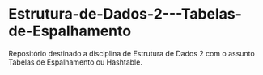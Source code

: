 # Estrutura-de-Dados-2---Tabelas-de-Espalhamento
Repositório destinado a disciplina de Estrutura de Dados 2 com o assunto Tabelas de Espalhamento ou Hashtable.
